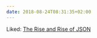 ```yaml
---
date: 2018-08-24T08:31:35+02:00
---
```


Liked: [The Rise and Rise of JSON](https://twobithistory.org/2017/09/21/the-rise-and-rise-of-json.html)
